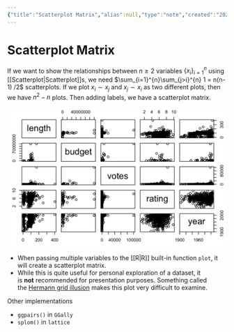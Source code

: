```yaml
---
{"title":"Scatterplot Matrix","alias":null,"type":"note","created":"2022-10-13T01:12:05","modified":"2022-10-13T01:37:30","dg-publish":true,"sup":["Scatterplot Matrix.md/edav"],"state":"done","related":["[[Scatterplot\\|Scatterplot]]"],"permalink":"/scatterplot-matrix/","dgPassFrontmatter":true,"updated":"2022-10-13T01:37:30"}
---
```



# Scatterplot Matrix

If we want to show the relationships between $n \geq 2$ variables $\{ x_i \}_{i=1}^{n}$ using [[Scatterplot\|Scatterplot]]s, we need $\sum_{i=1}^{n}\sum_{j>i}^{n} 1 = n(n-1) /2$ scatterplots. If we plot $x _i \sim x_j$ and  $x_j \sim x _i$ as two different plots, then we have $n^{2} - n$ plots. Then adding labels, we have a scatterplot matrix.

![](https://raw.githubusercontent.com/zcysxy/Figurebed/master/img/20221013011906.png)

- <span class="alt-check alt-check-tip">When passing multiple variables to the [[R\|R]] built-in function `plot`, it will create a scatterplot matrix.</span>
- <span class="alt-check alt-check-rmk">While this is quite useful for personal exploration of a dataset, it is **not** recommended for presentation purposes. Something called the [Hermann grid illusion](https://en.wikipedia.org/wiki/Grid_illusion) makes this plot very difficult to examine.</span>

Other implementations

- `ggpairs()` in `GGally`
- `splom()` in `lattice`
